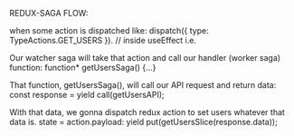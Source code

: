 REDUX-SAGA FLOW:

when some action is dispatched like: dispatch({ type: TypeActions.GET_USERS }). // inside useEffect i.e.

Our watcher saga will take that action and call our handler (worker saga) function:
function\* getUsersSaga() {...}

That function, getUsersSaga(), will call our API request and return data:
const response = yield call(getUsersAPI);

With that data, we gonna dispatch redux action to set users whatever that data is. state = action.payload:
yield put(getUsersSlice(response.data));
